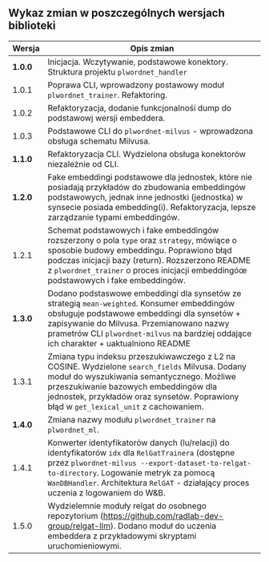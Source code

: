 ## Wykaz zmian w poszczególnych wersjach biblioteki

| Wersja    | Opis zmian                                                                                                                                                                                                                                                                                |
|-----------|-------------------------------------------------------------------------------------------------------------------------------------------------------------------------------------------------------------------------------------------------------------------------------------------|
| **1.0.0** | Inicjacja. Wczytywanie, podstawowe konektory. Struktura projektu `plwordnet_handler`                                                                                                                                                                                                      |
| 1.0.1     | Poprawa CLI, wprowadzony postawowy moduł `plwordnet_trainer`. Refaktoring.                                                                                                                                                                                                                |
| 1.0.2     | Refaktoryzacja, dodanie funkcjonalnośi dump do podstawowj wersji embeddera.                                                                                                                                                                                                               | 
| 1.0.3     | Podstawowe CLI do `plwordnet-milvus` - wprowadzona obsługa schematu Milvusa.                                                                                                                                                                                                              |
| **1.1.0** | Refaktoryzacja CLI. Wydzielona obsługa konektorów niezależnie od CLI.                                                                                                                                                                                                                     |
| **1.2.0** | Fake embeddingi podstawowe dla jednostek, które nie posiadają przykładów do zbudowania embeddingów podstawowych, jednak inne jednostki (jednostka) w synsecie posiada embedding(i). Refaktoryzacja, lepsze zarządzanie typami embeddingów.                                                |
| 1.2.1     | Schemat podstawowych i fake embeddingów rozszerzony o pola `type` oraz `strategy`, mówiące o sposobie budowy embeddingu. Poprawiono błąd podczas inicjacji bazy (return). Rozszerzono README z `plwordnet_trainer` o proces inicjacji embeddingóœ podstawowych i fake embeddingów.        |
| **1.3.0** | Dodano podstaswowe embeddingi dla synsetów ze strategią `mean-weighted`. Konsumer embeddingów obsługuje podstawowe embeddingi dla synsetów + zapisywanie do Milvusa. Przemianowano nazwy prametrów CLI `plwordnet-milvus` na bardziej oddające ich charakter + uaktualniono README        |
| 1.3.1     | Zmiana typu indeksu przeszukiwawczego z L2 na COSINE. Wydzielone `search_fields` Milvusa. Dodany moduł do wyszukiwania semantycznego. Możliwe przeszukiwanie bazowych embeddingów dla jednostek, przykładów oraz synsetów. Poprawiony błąd w `get_lexical_unit` z cachowaniem.            |
| **1.4.0** | Zmiana nazwy modułu `plwordnet_trainer` na `plwordnet_ml`.                                                                                                                                                                                                                                |
| 1.4.1     | Konwerter identyfikatorów danych (lu/relacji) do identyfikatorów `idx` dla `RelGatTrainera` (dostępne przez `plwordnet-milvus --export-dataset-to-relgat-to-directory`. Logowanie metryk za pomocą `WanDBHandler`. Architektura `RelGAT` - działający proces uczenia z logowaniem do W&B. |
| 1.5.0     | Wydzielemnie moduły relgat do osobnego repozytorium (https://github.com/radlab-dev-group/relgat-llm). Dodano moduł do uczenia embeddera z przykładowymi skryptami uruchomieniowymi.                                                                                                       |
